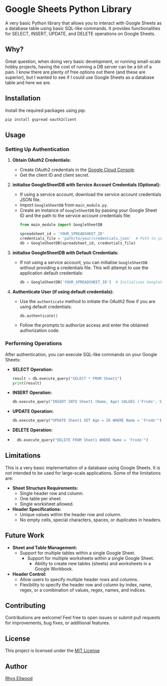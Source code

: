 # Google Sheets Python Library

A very basic Python library that allows you to interact with Google Sheets as a database table using basic SQL-like commands. It provides functionalities for SELECT, INSERT, UPDATE, and DELETE operations on Google Sheets.


## Why?
Great question, when doing very basic development, or running small-scale hobby projects, having the cost of running a DB server can be a bit of a pain. I know there are plenty of free options out there (and these are superior), but I wanted to see if I could use Google Sheets as a database table and here we are. 
## Installation

Install the required packages using pip:

```bash
pip install gspread oauth2client
```


## Usage

### Setting Up Authentication

1. **Obtain OAuth2 Credentials:**
   - Create OAuth2 credentials in the [Google Cloud Console](https://console.cloud.google.com/).
   - Get the client ID and client secret.

2. **initialise GoogleSheetDB with Service Account Credentials (Optional):**
   - If using a service account, download the service account credentials JSON file.
   - Import `GoogleSheetDB` from `main_module.py`.
   - Create an instance of `GoogleSheetDB` by passing your Google Sheet ID and the path to the service account credentials file:
     ```python
     from main_module import GoogleSheetDB

     spreadsheet_id = 'YOUR_SPREADSHEET_ID'
     credentials_file = 'path/to/your/credentials.json'  # Path to your serviceaccount credentials file
     db = GoogleSheetDB(spreadsheet_id, credentials_file)
     ```

3. **initialise GoogleSheetDB with Default Credentials:**
   - If not using a service account, you can initialise `GoogleSheetDB` without providing a credentials file. This will attempt to use the application default credentials:
     ```python
     db = GoogleSheetDB('YOUR_SPREADSHEET_ID')  # Initialises GoogleSheetDB using default credentials
     ```

4. **Authenticate User (if using default credentials):**
   - Use the `authenticate` method to initiate the OAuth2 flow if you are using default credentials:
     ```python
     db.authenticate()
     ```
   - Follow the prompts to authorize access and enter the obtained authorization code.

### Performing Operations

After authentication, you can execute SQL-like commands on your Google Sheets:

- **SELECT Operation:**
  ```python
  result = db.execute_query("SELECT * FROM Sheet1")
  print(result)
    ```
- **INSERT Operation:**
    ```python
    db.execute_query("INSERT INTO Sheet1 (Name, Age) VALUES ('Frodo', 52)")
    ```
- **UPDATE Operation:**
    ```python
    db.execute_query("UPDATE Sheet1 SET Age = 26 WHERE Name = 'Frodo'")
    ```
- **DELETE Operation:**
- ```python
    db.execute_query("DELETE FROM Sheet1 WHERE Name = 'Frodo'")
    ```

## Limitations
This is a very basic implementation of a database using Google Sheets. It is not intended to be used for large-scale applications. Some of the limitations are:
- **Sheet Structure Requirements:**
  - Single header row and column.
  - One table per sheet.
  - Single worksheet allowed.
- **Header Specifications:**
  - Unique values within the header row and column.
  - No empty cells, special characters, spaces, or duplicates in headers.


## Future Work
- **Sheet and Table Management:**
  - Support for multiple tables within a single Google Sheet.
    - Support for multiple worksheets within a single Google Sheet.
      - Ability to create new tables (sheets) and worksheets in a Google Workbook.
- **Header Control:**
  - Allow users to specify multiple header rows and columns.
  - Flexibility to specify the header row and column by index, name, regex, or a combination of values, regex, names, and indices.
  
## Contributing
Contributions are welcome! Feel free to open issues or submit pull requests for improvements, bug fixes, or additional features.

## License
This project is licensed under the [MIT License](https://choosealicense.com/licenses/mit/)

## Author
[Rhys Ellwood](https://github.com/REllwood)